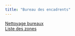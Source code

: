 ```yaml
---
title: "Bureau des encadrents"
---
```


[Nettoyage bureaux](notes/zones/BureauxRuche.md)\
[Liste des zones](notes/zones/Zones.md)

